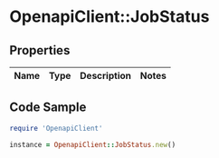 # OpenapiClient::JobStatus

## Properties
Name | Type | Description | Notes
------------ | ------------- | ------------- | -------------

## Code Sample

```ruby
require 'OpenapiClient'

instance = OpenapiClient::JobStatus.new()
```


